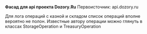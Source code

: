 ****Фасад для api проекта Dozory.Ru****
Первоисточник: api.dozory.ru

Для лога операций с казной и складом список операций вполне вероятно не полон.
Известные автору операции можно глянуть в классах StorageOperation и TreasuryOperation